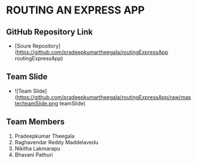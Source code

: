# ROUTING AN EXPRESS APP

## GitHub Repository Link
- [Soure Repository] (https://github.com/pradeepkumartheegala/routingExpressApp routingExpressApp)

## Team Slide
- ![Team Slide] (https://github.com/pradeepkumartheegala/routingExpressApp/raw/master/teamSlide.png teamSlide)

## Team Members
1. Pradeepkumar Theegala
1. Raghavendar Reddy Maddelavedu
1. Nikitha Lakmarapu
1. Bhavani Pathuri


